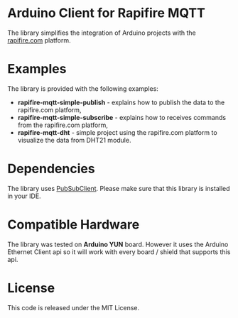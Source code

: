 # Arduino Client for Rapifire MQTT

The library simplifies the integration of Arduino projects with the [rapifire.com](http://rapifire.com) platform.

# Examples

The library is provided with the following examples:

* __rapifire-mqtt-simple-publish__ - explains how to publish the data to the rapifire.com platform,
* __rapifire-mqtt-simple-subscribe__ - explains how to receives commands from the rapifire.com platform,
* __rapifire-mqtt-dht__ - simple project using the rapifire.com platform to visualize the data from DHT21 module.

# Dependencies

The library uses [PubSubClient](https://github.com/knolleary/pubsubclient). Please make sure that this library is installed in your IDE.

# Compatible Hardware

The library was tested on __Arduino YUN__ board. However it uses the Arduino Ethernet Client api so it will work with every board / shield that supports this api.

# License

This code is released under the MIT License.
